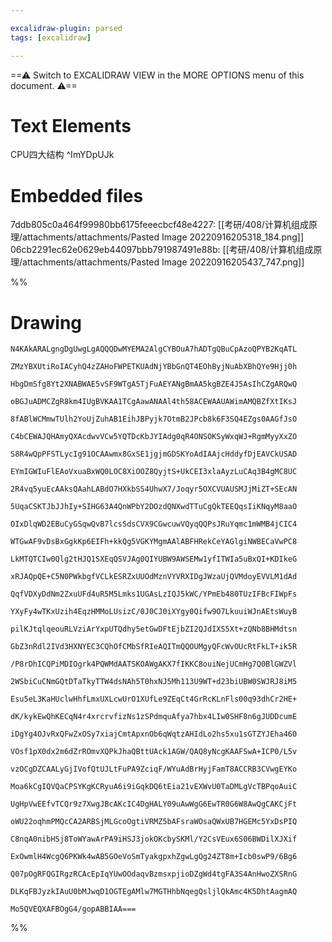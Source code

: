 ```yaml
---

excalidraw-plugin: parsed
tags: [excalidraw]

---
```

==⚠  Switch to EXCALIDRAW VIEW in the MORE OPTIONS menu of this document. ⚠==


# Text Elements
CPU四大结构 ^ImYDpUJk


# Embedded files
7ddb805c0a464f99980bb6175feeecbcf48e4227: [[考研/408/计算机组成原理/attachments/attachments/Pasted Image 20220916205318_184.png]]
06cb2291ec62e0629eb44097bbb791987491e88b: [[考研/408/计算机组成原理/attachments/attachments/Pasted Image 20220916205437_747.png]]

%%
# Drawing
```compressed-json
N4KAkARALgngDgUwgLgAQQQDwMYEMA2AlgCYBOuA7hADTgQBuCpAzoQPYB2KqATL

ZMzYBXUtiRoIACyhQ4zZAHoFWPETKUAdNjYBbGnQT4EOhByjNuAbXBhQYe9Hjj0h

HbgDmSfg8Yt2XNABWAE5vSF9WTgA5TjFuAEYANgBmAA5kgBZE4J5AsIhCZgARQwQ

oBGJuADMCZgR8km4IUgBVKAA1TCgAawANAAl4th58ACEWAAUAWimAMQBZfXtIKsJ

8fABlWCMmwTUlh2YoUjZuhAB1EihJBPyjk7OtmB2JPcb8k6F3SQ4EZgs0AAGfJsO

C4bCEWAJQHAmyQXAcdwvVCw5YQTDcKbJYIAdg0qR4ONSOKSyWxqWJ+RgmMyyXxZO

S8R4wQpPFSTLycIg91OCAAwmx8GxSE1jgjmGDSKYoAdIAAjcHddyfDjEAVCkUSAD

EYmIGWIuFlEAoVxuaBxWQ0LOC8XiOOZ8QyjtS+UkCEI3xlaAyzLuCAq3B4gMC8UC

2R4vq5yuEcAAksQAahLABdO7HXkbSS4UhwX7/Joqyr5OXCVUAUSMJjMiZT+SEcAN

5UqaCSKTJbJJhIy+SIHG63A4QnWPbY2DOzdQNXwdTTuCgQkTEEQqsIiKNqyM8aaO

OIxDlqWD2EBuCyGSqwQvB7lcsSdsCVX9CGwcuwVQyqQQPsJRuYqmc1mWMB4jCIC4

WTGwAF9vDsBxGgkKp6EIFh+kkQg5VGKYMgmAAlABFHRekCeYAGlgiNWBECaVwPC8

LkMTQTCIw0Qlg2tHJQ1SXEqQSVJAg0QIYUBW9AWSEMw1yfITWIa5uBxQI+KDIkeG

xRJAQpQE+C5N0PWkbgfVCLkESRZxUUOdMznVYVRXIDgJWzaUjQVMdoyEVVLM1dAd

QqfVDXyDdNm2ZxuUFd4uR5M5Lmks1UGAsLzIQJ5kWC/YPmEb480TUzIFBcFIWpFs

YXyFy4wTKxUzih4EqzHMMoLUsizC/0J0CJ0iXYgy0Qifw9O7LkuuiWJnAEtsWuyB

pilKJtqlqeouRLVziArYxpUTQdhy5etGwDFtEjbZI2QJdIXS5Xt+zQNb8BHMdtsn

GbZ3nRdl2IVd3HXNYEC3CQhOfCMbSfRIeAQITmQQOUMgyQFcWvOUcRtFkLT+ik5R

/P8rDhICQPiMDIOgrk4PQWMdAATSKOAWgAKX7fIKKC8ouiNejUCmHg7Q0BlGWZVl

2WSbiCuCNmGQtDTaTkyTTW4dsNAh5T0hxNJ5Mh113U9WT+d23biUBW0SWJRJ8iM5

Esu5eL3KaHUclwHhfLmxUXLcwUrO1XUfLe9ZEqCt4GrRcKLnFls00q93dhCr2HE+

dK/kykEwQhKECqN4r4xrcrvfizNs1zSPdmquAfya7hbx4LIw0SHF8n6gJUDDcumE

iDgYg4OJvRxQFwZxOSy7xiajCmtApxnOb6qWqtzAHIdLo2hs5xu1sGTZYJEha460

VOsf1pX0dx2m6dZrROmvXQPkJhaQBttUAck1AGW/QAQ8yNcgKAAFSwA+ICP0/L5v

vzOCgDZCAALyGjIVofQtUJLtFuPA9ZciqF/WYuAdBrHyjFamT8ACCRB3CVwgEYKo

Moa6kCgIQVQaCPSYKgKCRyuA6i9iGqkDQ6tEia21vEXWvU0TaDMLgVcTBPqoAuiC

UgHpVwEEfvTCQr9z7XwgJBcAKcIC4DgHALY09uAwWgG6EwTR0G6W8AwQgCAKCjFt

oWU22oqhmPMQcCA2ARBSjMLGcoOgtiVRMZ5bAFsraWOsaQWxUB7HGEMc5YxDsPIQ

C8nqA0nibHSj8ToWYawArPA9iHSJ3jokOKcbySKMl/Y2CsVEux6S06BWDilXJXif

ExOwmlH4WcgQ6PKWk4wAB5GOeVoSmTyakgpxhZgwLgQg24ZT8m+Icb0swP9/6Bg6

Q07pOgRFQGIRgzRCAcEpIqYUwOOdaqvBzmsxpjioDZgWd4tgFA3S4AnHwoZXSRnG

DLKqFBJyzkIAuU0bMJwqD1OGTEgAMlw7MGTHhbNqegQsljlQkAmc4K5DhtAagmAQ

Mo5QVEQXAFBOgG4/gopABBIAA===
```
%%